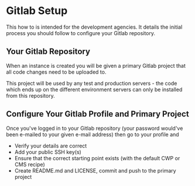 # Gitlab Setup 

This how to is intended for the development agencies. It details the initial process you should follow to configure your Gitlab repository.

## Your Gitlab Repository

When an instance is created you will be given a  primary Gitlab project that all code changes need to be uploaded to.

This project will be used by any test and production servers - the code which ends up on the different environment servers can only be installed from this repository.

## Configure Your Gitlab Profile and Primary Project

Once you've logged in to your Gitlab repository (your password would've been e-mailed to your given e-mail address) then go to your profile and
* Verify your details are correct
* Add your public SSH key(s)
* Ensure that the correct starting point exists (with the default CWP or CMS recipe)
* Create README.md and LICENSE, commit and push to the primary project 
